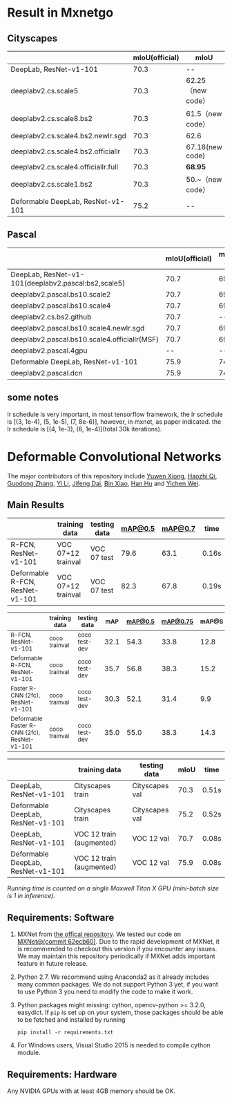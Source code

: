 # Result in Mxnetgo

## Cityscapes
|                                   | mIoU(official) | mIoU  |
|-----------------------------------|------|-------|
| DeepLab, ResNet-v1-101            | 70.3 | -- |
| deeplabv2.cs.scale5           | 70.3 | 62.25（new code） |
| deeplabv2.cs.scale8.bs2           | 70.3 | 61.5（new code） |
| deeplabv2.cs.scale4.bs2.newlr.sgd| 70.3| 62.6|
|deeplabv2.cs.scale4.bs2.officiallr| 70.3|67.18(new code)
|deeplabv2.cs.scale4.officiallr.full|70.3| **68.95**|
|deeplabv2.cs.scale1.bs2| 70.3 | 50.~（new code） |
| Deformable DeepLab, ResNet-v1-101 | 75.2 |-- |


## Pascal 
|                                   | mIoU(official) | mIoU(old code)  | mIoU(new code)  |
|-----------------------------------|------|-------|------|
| DeepLab, ResNet-v1-101(deeplabv2.pascal:bs2,scale5)            | 70.7 | 69.4 | 67.2 |
|deeplabv2.pascal.bs10.scale2 | 70.7 | 69.4 | 61 |
|deeplabv2.pascal.bs10.scale4| 70.7 | 69.4 | 63.~|
|deeplabv2.cs.bs2.github| 70.7|--| 65|
|deeplabv2.pascal.bs10.scale4.newlr.sgd| 70.7 | 69.4 | 66.9(msf:67.9)|
|deeplabv2.pascal.bs10.scale4.officiallr(MSF)| 70.7 | 69.4 |**70.45**|
|deeplabv2.pascal.4gpu|--|--|70.5|
| Deformable DeepLab, ResNet-v1-101 | 75.9 | 74.2 | ? |
|deeplabv2.pascal.dcn| 75.9 | 74.2 |  **74.7**|


## some notes

lr schedule is very important, in most tensorflow framework, the lr schedule is [(3, 1e-4), (5, 1e-5), (7, 8e-6)], however, in mxnet, as paper indicated. the lr schedule is [(4, 1e-3), (6, 1e-4)](total 30k iterations).



# Deformable Convolutional Networks


The major contributors of this repository include [Yuwen Xiong](https://github.com/Orpine), [Haozhi Qi](https://github.com/Oh233), [Guodong Zhang](https://github.com/gd-zhang), [Yi Li](https://github.com/liyi14), [Jifeng Dai](https://github.com/daijifeng001), [Bin Xiao](https://github.com/leoxiaobin), [Han Hu](https://github.com/ancientmooner) and  [Yichen Wei](https://github.com/YichenWei).


## Main Results

|                                 | training data     | testing data | mAP@0.5 | mAP@0.7 | time   |
|---------------------------------|-------------------|--------------|---------|---------|--------|
| R-FCN, ResNet-v1-101            | VOC 07+12 trainval| VOC 07 test  | 79.6    | 63.1    | 0.16s |
| Deformable R-FCN, ResNet-v1-101 | VOC 07+12 trainval| VOC 07 test  | 82.3    | 67.8    | 0.19s |



|                                 | <sub>training data</sub> | <sub>testing data</sub>  | <sub>mAP</sub>  | <sub>mAP@0.5</sub> | <sub>mAP@0.75</sub>| <sub>mAP@S</sub> | <sub>mAP@M</sub> | <sub>mAP@L</sub> |
|---------------------------------|---------------|---------------|------|---------|---------|-------|-------|-------|
| <sub>R-FCN, ResNet-v1-101 </sub>           | <sub>coco trainval</sub> | <sub>coco test-dev</sub> | 32.1 | 54.3    |   33.8  | 12.8  | 34.9  | 46.1  | 
| <sub>Deformable R-FCN, ResNet-v1-101</sub> | <sub>coco trainval</sub> | <sub>coco test-dev</sub> | 35.7 | 56.8    | 38.3    | 15.2  | 38.8  | 51.5  |
| <sub>Faster R-CNN (2fc), ResNet-v1-101 </sub>           | <sub>coco trainval</sub> | <sub>coco test-dev</sub> | 30.3 | 52.1    |   31.4  | 9.9  | 32.2  | 47.4  | 
| <sub>Deformable Faster R-CNN (2fc), </br>ResNet-v1-101</sub> | <sub>coco trainval</sub> | <sub>coco test-dev</sub> | 35.0 | 55.0    | 38.3    | 14.3  | 37.7  | 52.0  |



|                                   | training data              | testing data   | mIoU | time  |
|-----------------------------------|----------------------------|----------------|------|-------|
| DeepLab, ResNet-v1-101            | Cityscapes train           | Cityscapes val | 70.3 | 0.51s |
| Deformable DeepLab, ResNet-v1-101 | Cityscapes train           | Cityscapes val | 75.2 | 0.52s |
| DeepLab, ResNet-v1-101            | VOC 12 train (augmented) | VOC 12 val   | 70.7 | 0.08s |
| Deformable DeepLab, ResNet-v1-101 | VOC 12 train (augmented) | VOC 12 val   | 75.9 | 0.08s |


*Running time is counted on a single Maxwell Titan X GPU (mini-batch size is 1 in inference).*

## Requirements: Software

1. MXNet from [the offical repository](https://github.com/dmlc/mxnet). We tested our code on [MXNet@(commit 62ecb60)](https://github.com/dmlc/mxnet/tree/62ecb60). Due to the rapid development of MXNet, it is recommended to checkout this version if you encounter any issues. We may maintain this repository periodically if MXNet adds important feature in future release.

2. Python 2.7. We recommend using Anaconda2 as it already includes many common packages. We do not support Python 3 yet, if you want to use Python 3 you need to modify the code to make it work.


3. Python packages might missing: cython, opencv-python >= 3.2.0, easydict. If `pip` is set up on your system, those packages should be able to be fetched and installed by running
	```
	pip install -r requirements.txt
	```
4. For Windows users, Visual Studio 2015 is needed to compile cython module.



## Requirements: Hardware

Any NVIDIA GPUs with at least 4GB memory should be OK.
